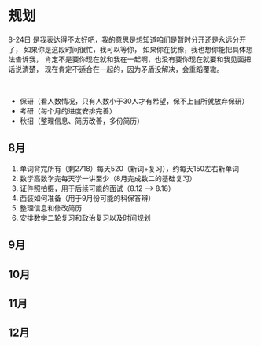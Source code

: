 # 规划

8-24日
是我表达得不太好吧，我的意思是想知道咱们是暂时分开还是永远分开了，
如果你是这段时间很忙，我可以等你，
如果你在犹豫，我也想你能把具体想法告诉我，
肯定不是要你现在就和我在一起啊，也没有要你现在就要和我见面把话说清楚，
现在肯定不适合在一起的，因为矛盾没解决，会重蹈覆辙。

<br>

- 保研（看人数情况，只有人数小于30人才有希望，保不上自所就放弃保研）
- 考研（每个月的进度安排完善）
- 秋招（整理信息、简历改善，多份简历）

## 8月

1. 单词背完所有（剩2718）每天520（新词+复习），约每天150左右新单词
2. 数学高数学完每天学一讲至少（8月完成数二的基础复习）
3. 证件照拍摄，用于后续可能的面试（8.12 —> 8.18）
4. 西装如何准备（用于9月份可能的科保答辩）
5. 整理信息和修改简历
6. 安排数学二轮复习和政治复习以及时间规划

## 9月

## 10月

## 11月

## 12月
